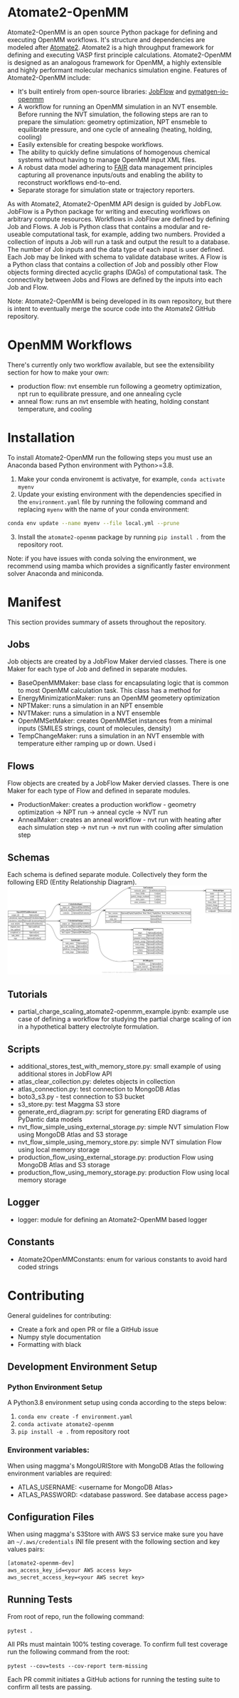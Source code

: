 # Atomate2-OpenMM
Atomate2-OpenMM is an open source Python package for defining and executing OpenMM workflows. It's structure and dependencies are 
modeled after [Atomate2](https://github.com/materialsproject/atomate2). Atomate2 is a high throughput framework for 
defining and executing VASP first principle calculations. Atomate2-OpenMM is designed as an analogous framework for 
OpenMM, a highly extensible and highly performant molecular mechanics simulation engine. Features of Atomate2-OpenMM 
include:

- It's built entirely from open-source libraries: [JobFlow](https://materialsproject.github.io/jobflow/) and 
[pymatgen-io-openmm](https://github.com/orionarcher/pymatgen-io-openmm)
- A workflow for running an OpenMM simulation in an NVT ensemble. Before running the NVT simulation, 
the following steps are ran to prepare the simulation: geometry optimization, NPT ensmeble to equilibrate
pressure, and one cycle of annealing (heating, holding, cooling)
- Easily extensible for creating bespoke workflows.
- The ability to quickly define simulations of homogenous chemical systems without having to manage OpenMM input XML 
files.
- A robust data model adhering to [FAIR](https://www.go-fair.org/fair-principles/) data management principles capturing 
all provenance inputs/outs and enabling the ability to reconstruct workflows end-to-end.
- Separate storage for simulation state or trajectory reporters.

As with Atomate2, Atomate2-OpenMM API design is guided by JobFLow. JobFlow is a Python package for writing and 
executing workflows on arbitrary compute resources. Workflows in JobFlow are defined by defining Job and Flows.
A Job is Python class that contains a modular and re-useable computational task, for example, adding two numbers. 
Provided a collection of inputs a Job will run a task and output the result to a database. The number of Job 
inputs and the data type of each input is user defined. Each Job may be linked with schema to validate database 
writes. A Flow is a Python class that contains a collection of Job and possibly other Flow objects forming directed 
acyclic graphs (DAGs) of computational task. The connectivity between Jobs and Flows are defined by the inputs into 
each Job and Flow.

Note: Atomate2-OpenMM is being developed in its own repository, but there is intent to eventually merge the source code 
into the Atomate2 GitHub repository.

# OpenMM Workflows

There's currently only two workflow available, but see the extensibility section for how to make your own:
- production flow: nvt ensemble run following a geometry optimization, npt run to equilibrate pressure, and one annealing cycle
- anneal flow: runs an nvt ensemble with heating, holding constant temperature, and cooling

# Installation

To install Atomate2-OpenMM run the following steps you must use an Anaconda based Python environment with Python>=3.8.
1. Make your conda environemt is activatye, for example, `conda activate myenv`
2. Update your existing environment with the dependencies specified in the `environment.yaml` file by running
the following command and replacing `myenv` with the name of your conda environment:
```bash
conda env update --name myenv --file local.yml --prune
```
3. Install the `atomate2-openmm` package by running `pip install .` from the repository root. 

Note: if you have issues with conda solving the environment, we recommend using mamba which provides a significantly 
faster environment solver Anaconda and miniconda.

# Manifest
This section provides summary of assets throughout the repository.

## Jobs
Job objects are created by a JobFlow Maker dervied classes. There is one Maker for each type of Job and defined in 
separate modules.

- BaseOpenMMMaker: base class for encapsulating logic that is common to most OpenMM calculation task. This class has a 
method for 
- EnergyMinimizationMaker: runs an OpenMM geometery optimization
- NPTMaker: runs a simulation in an NPT ensemble
- NVTMaker: runs a simulation in a NVT ensemble
- OpenMMSetMaker: creates OpenMMSet instances from a minimal inputs (SMILES strings, count of molecules, density)
- TempChangeMaker: runs a simulation in an NVT ensemble with temperature either ramping up or down. Used i

## Flows
Flow objects are created by a JobFlow Maker dervied classes. There is one Maker for each type of Flow and defined in 
separate modules.
- ProductionMaker: creates a production workflow - geometry optimization &#8594; NPT run &#8594; anneal cycle &#8594; NVT 
run
- AnnealMaker: creates an anneal workflow - nvt run with heating after each simulation step &#8594; nvt run &#8594; nvt 
run with cooling after simulation step

## Schemas
Each schema is defined separate module. Collectively they form the following ERD (Entity Relationship Diagram).
![Schema ERD](./images/schemas_erd.png)

## Tutorials
- partial_charge_scaling_atomate2-openmm_example.ipynb: example use case of defining a workflow for studying the 
partial charge scaling of ion in a hypothetical battery electrolyte formulation.

## Scripts
- additional_stores_test_with_memory_store.py: small example of using additional stores in JobFlow API
- atlas_clear_collection.py: deletes objects in collection
- atlas_connection.py: test connection to MongoDB Atlas
- boto3_s3.py - test connection to S3 bucket
- s3_store.py: test Maggma S3 store
- generate_erd_diagram.py: script for generating ERD diagrams of PyDantic data models
- nvt_flow_simple_using_external_storage.py: simple NVT simulation Flow using MongoDB Atlas and S3 storage
- nvt_flow_simple_using_memory_store.py: simple NVT simulation Flow using local memory storage
- production_flow_using_external_storage.py: production Flow using MongoDB Atlas and S3 storage
- production_flow_using_memory_storage.py: production Flow using local memory storage

## Logger
- logger: module for defining an Atomate2-OpenMM based logger

## Constants
- Atomate2OpenMMConstants: enum for various constants to avoid hard coded strings

# Contributing

General guidelines for contributing:
- Create a fork and open PR or file a GitHub issue
- Numpy style documentation
- Formatting with black

## Development Environment Setup

### Python Environment Setup

A Python3.8 environment setup using conda according to the steps below:

1. `conda env create -f environment.yaml`
2. `conda activate atomate2-openmm`
3. `pip install -e .` from repository root

### Environment variables:

When using maggma's MongoURIStore with MongoDB Atlas the following environment variables are required:
- ATLAS_USERNAME: \<username for MongoDB Atlas\>
- ATLAS_PASSWORD: \<database password. See database access page\>

## Configuration Files

When using maggma's S3Store with AWS S3 service make sure you have an `~/.aws/credentials` INI file present 
with the following section and key values pairs:

```
[atomate2-openmm-dev]
aws_access_key_id=<your AWS access key>
aws_secret_access_key=<your AWS secret key>

```

## Running Tests

From root of repo, run the following command:

`pytest .`

All PRs must maintain 100% testing coverage. To confirm full test coverage run the following command from the root:

`pytest --cov=tests --cov-report term-missing`

Each PR commit initiates a GitHub actions for running the testing suite to confirm all tests are passing.
